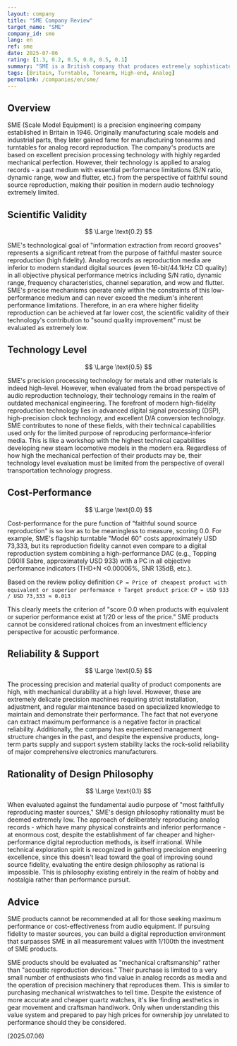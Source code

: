 ```yaml
---
layout: company
title: "SME Company Review"
target_name: "SME"
company_id: sme
lang: en
ref: sme
date: 2025-07-06
rating: [1.3, 0.2, 0.5, 0.0, 0.5, 0.1]
summary: "SME is a British company that produces extremely sophisticated products from a mechanical engineering perspective using precision processing technology. However, their technology specializes in reproducing 'analog records' - a medium with physically low performance limitations. From the absolute evaluation axis of fidelity to master sources, the company's products are inferior to modern standard digital reproduction systems in all performance indicators. As a result, cost-performance as audio equipment is virtually nonexistent, with their value limited to the realm of highly hobbyist craftsmanship rather than performance."
tags: [Britain, Turntable, Tonearm, High-end, Analog]
permalink: /companies/en/sme/
---
```


## Overview

SME (Scale Model Equipment) is a precision engineering company established in Britain in 1946. Originally manufacturing scale models and industrial parts, they later gained fame for manufacturing tonearms and turntables for analog record reproduction. The company's products are based on excellent precision processing technology with highly regarded mechanical perfection. However, their technology is applied to analog records - a past medium with essential performance limitations (S/N ratio, dynamic range, wow and flutter, etc.) from the perspective of faithful sound source reproduction, making their position in modern audio technology extremely limited.

## Scientific Validity

$$ \Large \text{0.2} $$

SME's technological goal of "information extraction from record grooves" represents a significant retreat from the purpose of faithful master source reproduction (high fidelity). Analog records as reproduction media are inferior to modern standard digital sources (even 16-bit/44.1kHz CD quality) in all objective physical performance metrics including S/N ratio, dynamic range, frequency characteristics, channel separation, and wow and flutter. SME's precise mechanisms operate only within the constraints of this low-performance medium and can never exceed the medium's inherent performance limitations. Therefore, in an era where higher fidelity reproduction can be achieved at far lower cost, the scientific validity of their technology's contribution to "sound quality improvement" must be evaluated as extremely low.

## Technology Level

$$ \Large \text{0.5} $$

SME's precision processing technology for metals and other materials is indeed high-level. However, when evaluated from the broad perspective of audio reproduction technology, their technology remains in the realm of outdated mechanical engineering. The forefront of modern high-fidelity reproduction technology lies in advanced digital signal processing (DSP), high-precision clock technology, and excellent D/A conversion technology. SME contributes to none of these fields, with their technical capabilities used only for the limited purpose of reproducing performance-inferior media. This is like a workshop with the highest technical capabilities developing new steam locomotive models in the modern era. Regardless of how high the mechanical perfection of their products may be, their technology level evaluation must be limited from the perspective of overall transportation technology progress.

## Cost-Performance

$$ \Large \text{0.0} $$

Cost-performance for the pure function of "faithful sound source reproduction" is so low as to be meaningless to measure, scoring 0.0. For example, SME's flagship turntable "Model 60" costs approximately USD 73,333, but its reproduction fidelity cannot even compare to a digital reproduction system combining a high-performance DAC (e.g., Topping D90III Sabre, approximately USD 933) with a PC in all objective performance indicators (THD+N <0.00006%, SNR 135dB, etc.).

Based on the review policy definition `CP = Price of cheapest product with equivalent or superior performance ÷ Target product price`:
`CP = USD 933 / USD 73,333 ≈ 0.013`

This clearly meets the criterion of "score 0.0 when products with equivalent or superior performance exist at 1/20 or less of the price." SME products cannot be considered rational choices from an investment efficiency perspective for acoustic performance.

## Reliability & Support

$$ \Large \text{0.5} $$

The processing precision and material quality of product components are high, with mechanical durability at a high level. However, these are extremely delicate precision machines requiring strict installation, adjustment, and regular maintenance based on specialized knowledge to maintain and demonstrate their performance. The fact that not everyone can extract maximum performance is a negative factor in practical reliability. Additionally, the company has experienced management structure changes in the past, and despite the expensive products, long-term parts supply and support system stability lacks the rock-solid reliability of major comprehensive electronics manufacturers.

## Rationality of Design Philosophy

$$ \Large \text{0.1} $$

When evaluated against the fundamental audio purpose of "most faithfully reproducing master sources," SME's design philosophy rationality must be deemed extremely low. The approach of deliberately reproducing analog records - which have many physical constraints and inferior performance - at enormous cost, despite the establishment of far cheaper and higher-performance digital reproduction methods, is itself irrational. While technical exploration spirit is recognized in gathering precision engineering excellence, since this doesn't lead toward the goal of improving sound source fidelity, evaluating the entire design philosophy as rational is impossible. This is philosophy existing entirely in the realm of hobby and nostalgia rather than performance pursuit.

## Advice

SME products cannot be recommended at all for those seeking maximum performance or cost-effectiveness from audio equipment. If pursuing fidelity to master sources, you can build a digital reproduction environment that surpasses SME in all measurement values with 1/100th the investment of SME products.

SME products should be evaluated as "mechanical craftsmanship" rather than "acoustic reproduction devices." Their purchase is limited to a very small number of enthusiasts who find value in analog records as media and the operation of precision machinery that reproduces them. This is similar to purchasing mechanical wristwatches to tell time. Despite the existence of more accurate and cheaper quartz watches, it's like finding aesthetics in gear movement and craftsman handiwork. Only when understanding this value system and prepared to pay high prices for ownership joy unrelated to performance should they be considered.

(2025.07.06)